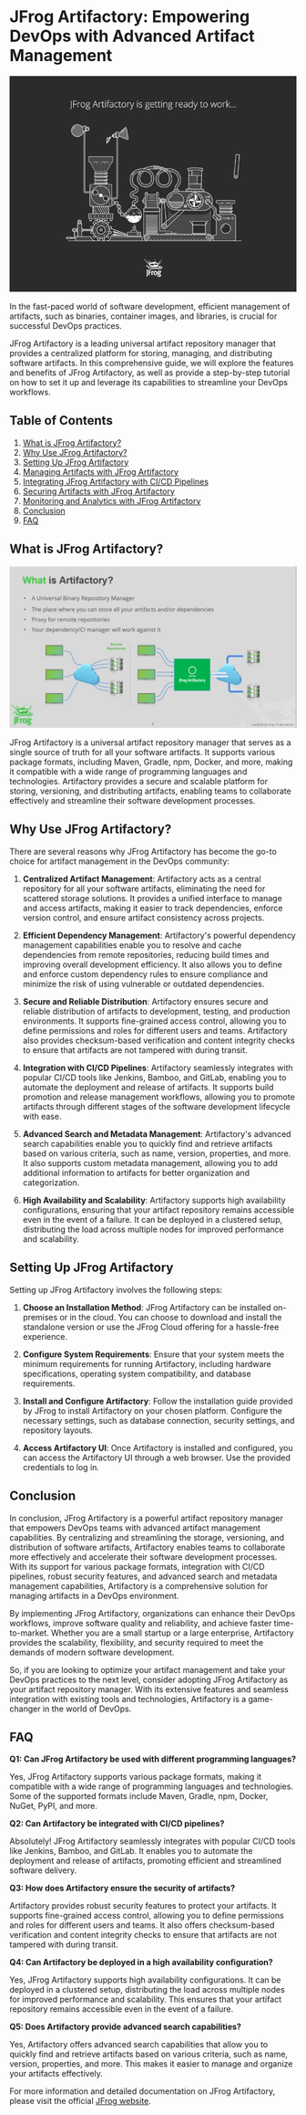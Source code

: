 # JFrog Artifactory: Empowering DevOps with Advanced Artifact Management

![image](image/jfrog.gif)

In the fast-paced world of software development, efficient management of artifacts, such as binaries, container images, and libraries, is crucial for successful DevOps practices.

JFrog Artifactory is a leading universal artifact repository manager that provides a centralized platform for storing, managing, and distributing software artifacts. In this comprehensive guide, we will explore the features and benefits of JFrog Artifactory, as well as provide a step-by-step tutorial on how to set it up and leverage its capabilities to streamline your DevOps workflows.

## Table of Contents

1. [What is JFrog Artifactory?](#what-is-jfrog-artifactory)
2. [Why Use JFrog Artifactory?](#why-use-jfrog-artifactory)
3. [Setting Up JFrog Artifactory](#setting-up-jfrog-artifactory)
4. [Managing Artifacts with JFrog Artifactory](#managing-artifacts-with-jfrog-artifactory)
5. [Integrating JFrog Artifactory with CI/CD Pipelines](#integrating-jfrog-artifactory-with-ci-cd-pipelines)
6. [Securing Artifacts with JFrog Artifactory](#securing-artifacts-with-jfrog-artifactory)
7. [Monitoring and Analytics with JFrog Artifactory](#monitoring-and-analytics-with-jfrog-artifactory)
8. [Conclusion](#conclusion)
9. [FAQ](#faq)

## What is JFrog Artifactory?

![image](image/frog.jpg)

JFrog Artifactory is a universal artifact repository manager that serves as a single source of truth for all your software artifacts. It supports various package formats, including Maven, Gradle, npm, Docker, and more, making it compatible with a wide range of programming languages and technologies. Artifactory provides a secure and scalable platform for storing, versioning, and distributing artifacts, enabling teams to collaborate effectively and streamline their software development processes.

## Why Use JFrog Artifactory?

There are several reasons why JFrog Artifactory has become the go-to choice for artifact management in the DevOps community:

1. **Centralized Artifact Management**: Artifactory acts as a central repository for all your software artifacts, eliminating the need for scattered storage solutions. It provides a unified interface to manage and access artifacts, making it easier to track dependencies, enforce version control, and ensure artifact consistency across projects.

2. **Efficient Dependency Management**: Artifactory's powerful dependency management capabilities enable you to resolve and cache dependencies from remote repositories, reducing build times and improving overall development efficiency. It also allows you to define and enforce custom dependency rules to ensure compliance and minimize the risk of using vulnerable or outdated dependencies.

3. **Secure and Reliable Distribution**: Artifactory ensures secure and reliable distribution of artifacts to development, testing, and production environments. It supports fine-grained access control, allowing you to define permissions and roles for different users and teams. Artifactory also provides checksum-based verification and content integrity checks to ensure that artifacts are not tampered with during transit.

4. **Integration with CI/CD Pipelines**: Artifactory seamlessly integrates with popular CI/CD tools like Jenkins, Bamboo, and GitLab, enabling you to automate the deployment and release of artifacts. It supports build promotion and release management workflows, allowing you to promote artifacts through different stages of the software development lifecycle with ease.

5. **Advanced Search and Metadata Management**: Artifactory's advanced search capabilities enable you to quickly find and retrieve artifacts based on various criteria, such as name, version, properties, and more. It also supports custom metadata management, allowing you to add additional information to artifacts for better organization and categorization.

6. **High Availability and Scalability**: Artifactory supports high availability configurations, ensuring that your artifact repository remains accessible even in the event of a failure. It can be deployed in a clustered setup, distributing the load across multiple nodes for improved performance and scalability.

## Setting Up JFrog Artifactory

Setting up JFrog Artifactory involves the following steps:

1. **Choose an Installation Method**: JFrog Artifactory can be installed on-premises or in the cloud. You can choose to download and install the standalone version or use the JFrog Cloud offering for a hassle-free experience.

2. **Configure System Requirements**: Ensure that your system meets the minimum requirements for running Artifactory, including hardware specifications, operating system compatibility, and database requirements.

3. **Install and Configure Artifactory**: Follow the installation guide provided by JFrog to install Artifactory on your chosen platform. Configure the necessary settings, such as database connection, security settings, and repository layouts.

4. **Access Artifactory UI**: Once Artifactory is installed and configured, you can access the Artifactory UI through a web browser. Use the provided credentials to log in.

## Conclusion

In conclusion, JFrog Artifactory is a powerful artifact repository manager that empowers DevOps teams with advanced artifact management capabilities. By centralizing and streamlining the storage, versioning, and distribution of software artifacts, Artifactory enables teams to collaborate more effectively and accelerate their software development processes. With its support for various package formats, integration with CI/CD pipelines, robust security features, and advanced search and metadata management capabilities, Artifactory is a comprehensive solution for managing artifacts in a DevOps environment.

By implementing JFrog Artifactory, organizations can enhance their DevOps workflows, improve software quality and reliability, and achieve faster time-to-market. Whether you are a small startup or a large enterprise, Artifactory provides the scalability, flexibility, and security required to meet the demands of modern software development.

So, if you are looking to optimize your artifact management and take your DevOps practices to the next level, consider adopting JFrog Artifactory as your artifact repository manager. With its extensive features and seamless integration with existing tools and technologies, Artifactory is a game-changer in the world of DevOps.

## FAQ

**Q1: Can JFrog Artifactory be used with different programming languages?**

Yes, JFrog Artifactory supports various package formats, making it compatible with a wide range of programming languages and technologies. Some of the supported formats include Maven, Gradle, npm, Docker, NuGet, PyPI, and more.

**Q2: Can Artifactory be integrated with CI/CD pipelines?**

Absolutely! JFrog Artifactory seamlessly integrates with popular CI/CD tools like Jenkins, Bamboo, and GitLab. It enables you to automate the deployment and release of artifacts, promoting efficient and streamlined software delivery.

**Q3: How does Artifactory ensure the security of artifacts?**

Artifactory provides robust security features to protect your artifacts. It supports fine-grained access control, allowing you to define permissions and roles for different users and teams. It also offers checksum-based verification and content integrity checks to ensure that artifacts are not tampered with during transit.

**Q4: Can Artifactory be deployed in a high availability configuration?**

Yes, JFrog Artifactory supports high availability configurations. It can be deployed in a clustered setup, distributing the load across multiple nodes for improved performance and scalability. This ensures that your artifact repository remains accessible even in the event of a failure.

**Q5: Does Artifactory provide advanced search capabilities?**

Yes, Artifactory offers advanced search capabilities that allow you to quickly find and retrieve artifacts based on various criteria, such as name, version, properties, and more. This makes it easier to manage and organize your artifacts effectively.

For more information and detailed documentation on JFrog Artifactory, please visit the official [JFrog website](https://www.jfrog.com/artifactory/).
